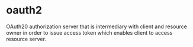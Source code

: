 # oauth2
OAuth20 authorization server that is intermediary with client and resource owner in order to issue access token which enables client to access resource server.
